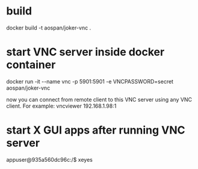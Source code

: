 # build
docker build -t aospan/joker-vnc .

# start VNC server inside docker container
docker run -it --name vnc -p 5901:5901 -e VNCPASSWORD=secret aospan/joker-vnc

now you can connect from remote client to this VNC server using any VNC client. For example:
vncviewer 192.168.1.98:1

# start X GUI apps after running VNC server
appuser@935a560dc96c:/$ xeyes

